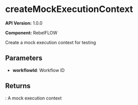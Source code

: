 # createMockExecutionContext

**API Version:** 1.0.0

**Component:** RebelFLOW

Create a mock execution context for testing

## Parameters

- **workflowId**: Workflow ID

## Returns

: A mock execution context

